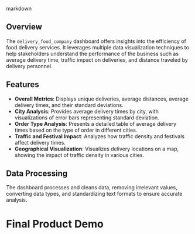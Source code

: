 markdown

## Overview

The `delivery_food_company` dashboard offers insights into the efficiency of food delivery services. It leverages multiple data visualization techniques to help stakeholders understand the performance of the business such as average delivery time, traffic impact on deliveries, and distance traveled by delivery personnel.

## Features

- **Overall Metrics**: Displays unique deliveries, average distances, average delivery times, and their standard deviations.
- **City Analysis**: Provides average delivery times by city, with visualizations of error bars representing standard deviation.
- **Order Type Analysis**: Presents a detailed table of average delivery times based on the type of order in different cities.
- **Traffic and Festival Impact**: Analyzes how traffic density and festivals affect delivery times.
- **Geographical Visualization**: Visualizes delivery locations on a map, showing the impact of traffic density in various cities.

## Data Processing

The dashboard processes and cleans data, removing irrelevant values, converting data types, and standardizing text formats to ensure accurate analysis.

# Final Product Demo 


